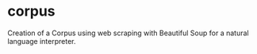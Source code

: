 # corpus
Creation of a Corpus using web scraping with Beautiful Soup for a natural language interpreter.
